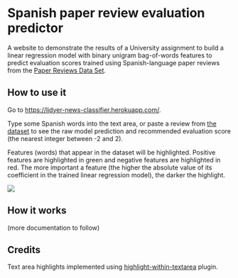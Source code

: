 # Spanish paper review evaluation predictor

A website to demonstrate the results of a University assignment to build a linear regression model with binary unigram bag-of-words features to predict evaluation scores trained using Spanish-language paper reviews from the [Paper Reviews Data Set](https://archive.ics.uci.edu/ml/datasets/Paper+Reviews).

## How to use it

Go to https://ljdyer-news-classifier.herokuapp.com/.

Type some Spanish words into the text area, or paste a review from [the dataset](private/data/reviews_es.csv) to see the raw model prediction and recommended evaluation score (the nearest integer between -2 and 2).

Features (words) that appear in the dataset will be highlighted. Positive features are highlighted in green and negative features are highlighted in red. The more important a feature (the higher the absolute value of its coefficient in the trained linear regression model), the darker the highlight.

<a href="https://ljdyer-news-classifier.herokuapp.com/"><img src="readme-img/news-classifier-screenshot.PNG"></img></a>

## How it works

(more documentation to follow)

## Credits

Text area highlights implemented using [highlight-within-textarea](https://github.com/lonekorean/highlight-within-textarea) plugin.